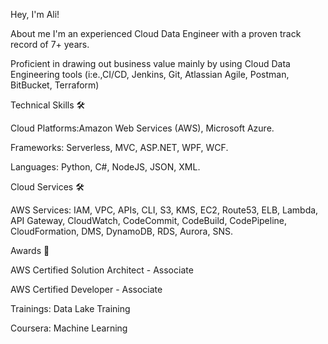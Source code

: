 Hey, I'm Ali!

About me 
I'm an experienced Cloud Data Engineer with a proven track record of 7+ years.

Proficient in drawing out business value mainly by using Cloud Data Engineering tools (i:e.,CI/CD, Jenkins, Git, Atlassian Agile, Postman, BitBucket, Terraform)

Technical Skills 🛠️

Cloud Platforms:Amazon Web Services (AWS), Microsoft Azure.

Frameworks: Serverless, MVC, ASP.NET, WPF, WCF.

Languages: Python, C#, NodeJS, JSON, XML.

Cloud Services 🛠️

AWS Services: IAM, VPC, APIs, CLI, S3, KMS, EC2, Route53, ELB, Lambda, API 
Gateway, CloudWatch, CodeCommit, CodeBuild, CodePipeline, CloudFormation, DMS, 
DynamoDB, RDS, Aurora, SNS.

Awards 📜

AWS Certified Solution Architect - Associate 

AWS Certified Developer - Associate 

Trainings: Data Lake Training

Coursera: Machine Learning
